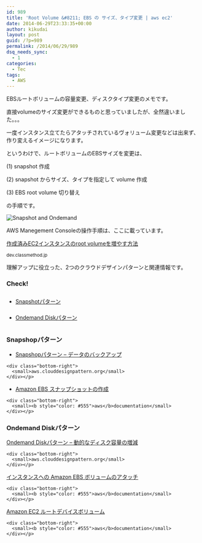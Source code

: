 ```yaml
---
id: 989
title: 'Root Volume &#8211; EBS の サイズ、タイプ変更 | aws ec2'
date: 2014-06-29T23:33:35+00:00
author: kikudai
layout: post
guid: /?p=989
permalink: /2014/06/29/989
dsq_needs_sync:
  - 1
categories:
  - Tec
tags:
  - AWS
---
```

<article id="kikudai"> EBSルートボリュームの容量変更、ディスクタイプ変更のメモです。
  
<!--more--></p> 

直接volumeのサイズ変更ができるものと思っていましたが、全然違いました。。。
  
一度インスタンス立てたらアタッチされているヴォリューム変更などは出来ず、作り変えるイメージになります。

というわけで、ルートボリュームのEBSサイズを変更は、

(1) snapshot 作成
  
(2) snapshot からサイズ、タイプを指定して volume 作成
  
(3) EBS root volume 切り替え

の手順です。

<img src="https://farm4.staticflickr.com/3887/14530422951_be6f9e6399_o.png" alt="Snapshot and Ondemand" class="alignnone " />

AWS Manegement Consoleの操作手順は、ここに載っています。

<a href="http://dev.classmethod.jp/cloud/aws/ec2-root-volume/" target="_blank">作成済みEC2インスタンスのroot volumeを増やす方法</a>
  
<small>dev.classmethod.jp</small>

理解アップに役立った、2つのクラウドデザインパターンと関連情報です。<nav> 

### Check!

<ul style="line-height: 3;">
  <li>
    <a href="#snapshot-pattern">Snapshotパターン</a>
  </li>
  <li>
    <a href="#ondemand-disk-pattern">Ondemand Diskパターン</a>
  </li>
</ul></nav> <section id="snapshot-pattern" class="bg-color-eee"> 

### Snapshopパターン

<div class="parag">
  <div class="slide">
    <ul class="none-list">
      <li>
        <a href="http://aws.clouddesignpattern.org/index.php/CDP:Snapshot%E3%83%91%E3%82%BF%E3%83%BC%E3%83%B3" target="blank">Snapshopパターン &#8211; データのバックアップ</a>
      </li>
    </ul>
    
    <div class="bottom-right">
      <small>aws.clouddesignpattern.org</small>
    </div></p>
  </div>
  
  <div class="description">
  </div></p>
</div>

<div class="parag">
  <div class="slide">
    <ul class="none-list">
      <li>
        <a href="http://docs.aws.amazon.com/ja_jp/AWSEC2/latest/UserGuide/ebs-creating-snapshot.html" target="blank">Amazon EBS スナップショットの作成</a>
      </li>
    </ul>
    
    <div class="bottom-right">
      <small><b style="color: #555">aws</b>documentation</small>
    </div></p>
  </div>
  
  <div class="description">
  </div></p>
</div></section> <section id="ondemand-disk-pattern" class="section-box"> 

### Ondemand Diskパターン

<div class="parag">
  <div class="slide section-box">
    <div>
      <a href="http://aws.clouddesignpattern.org/index.php/CDP:Ondemand_Disk%E3%83%91%E3%82%BF%E3%83%BC%E3%83%B3" target="_blank">Ondemand Diskパターン &#8211; 動的なディスク容量の増減</a>
    </div>
    
    <div class="bottom-right">
      <small>aws.clouddesignpattern.org</small>
    </div></p>
  </div>
  
  <div class="description">
  </div></p>
</div>

<div class="parag">
  <div class="slide section-box">
    <div>
      <a href="http://docs.aws.amazon.com/ja_jp/AWSEC2/latest/UserGuide/ebs-attaching-volume.html" target="_blank">インスタンスへの Amazon EBS ボリュームのアタッチ</a>
    </div>
    
    <div class="bottom-right">
      <small><b style="color: #555">aws</b>documentation</small>
    </div></p>
  </div>
  
  <div class="description">
  </div></p>
</div>

<div class="parag">
  <div class="slide section-box">
    <div>
      <a href="http://docs.aws.amazon.com/ja_jp/AWSEC2/latest/UserGuide/RootDeviceStorage.html" target="_blank">Amazon EC2 ルートデバイスボリューム</a>
    </div>
    
    <div class="bottom-right">
      <small><b style="color: #555">aws</b>documentation</small>
    </div></p>
  </div>
  
  <div class="description">
  </div></p>
</div></section> </article>